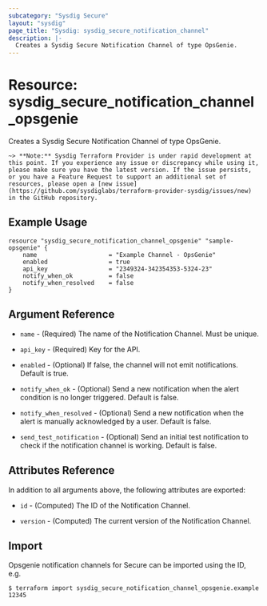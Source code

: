 ```yaml
---
subcategory: "Sysdig Secure"
layout: "sysdig"
page_title: "Sysdig: sysdig_secure_notification_channel"
description: |-
  Creates a Sysdig Secure Notification Channel of type OpsGenie.
---
```


# Resource: sysdig_secure_notification_channel_opsgenie

Creates a Sysdig Secure Notification Channel of type OpsGenie.

`~> **Note:** Sysdig Terraform Provider is under rapid development at this point. If you experience any issue or discrepancy while using it, please make sure you have the latest version. If the issue persists, or you have a Feature Request to support an additional set of resources, please open a [new issue](https://github.com/sysdiglabs/terraform-provider-sysdig/issues/new) in the GitHub repository.`

## Example Usage

```hcl
resource "sysdig_secure_notification_channel_opsgenie" "sample-opsgenie" {
	name                    = "Example Channel - OpsGenie"
	enabled                 = true
	api_key                 = "2349324-342354353-5324-23"
	notify_when_ok          = false
	notify_when_resolved    = false
}
```

## Argument Reference

* `name` - (Required) The name of the Notification Channel. Must be unique.

* `api_key` - (Required) Key for the API.

* `enabled` - (Optional) If false, the channel will not emit notifications. Default is true.

* `notify_when_ok` - (Optional) Send a new notification when the alert condition is 
    no longer triggered. Default is false.

* `notify_when_resolved` - (Optional) Send a new notification when the alert is manually 
    acknowledged by a user. Default is false.

* `send_test_notification` - (Optional) Send an initial test notification to check
    if the notification channel is working. Default is false.

## Attributes Reference

In addition to all arguments above, the following attributes are exported:

* `id` - (Computed) The ID of the Notification Channel.

* `version` - (Computed) The current version of the Notification Channel.

## Import

Opsgenie notification channels for Secure can be imported using the ID, e.g.

```
$ terraform import sysdig_secure_notification_channel_opsgenie.example 12345
```